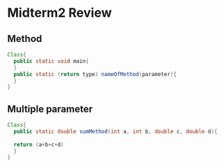 Midterm2 Review
===============
Method
------
```java
Class{
  public static void main{
  }
  public static (return type) nameOfMethod(parameter){
  }
}
```
Multiple parameter
------------------
```java
Class{
  public static double sumMethod(int a, int b, double c, double d){
  
  return (a+b+c+d)
  }
}
```
